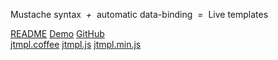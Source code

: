 Mustache syntax *&nbsp;+&nbsp;* automatic data-binding *&nbsp;=&nbsp;* Live templates


<div class="group">
    <a class="btn btn-readme" href="README.html"><i class="icon-file-text"></i>README</a>
    <a class="btn btn-kitchensink" href="kitchensink.html"><i class="icon-gears"></i>Demo</a>
    <a class="btn btn-github" href="https://github.com/atmin/jtmpl"><i class="icon-github"></i>GitHub</a>
</div>
<div class="group">
    <a class="btn btn-coffee" href="https://github.com/atmin/jtmpl/blob/dev/src/coffee/jtmpl.coffee"><i class="fa-file-text-o"></i>jtmpl.coffee</a>
    <a class="btn btn-js" href="js/jtmpl.js"><i class="icon-download-alt"></i>jtmpl.js</a>
	<a class="btn btn-min" href="js/jtmpl.min.js"><i class="icon-download-alt"></i>jtmpl.min.js</a>
</div>